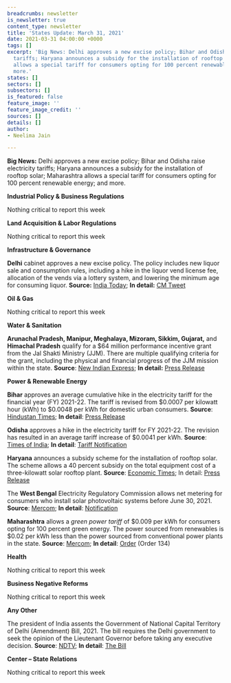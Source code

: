 ```yaml
---
breadcrumbs: newsletter
is_newsletter: true
content_type: newsletter
title: 'States Update: March 31, 2021'
date: 2021-03-31 04:00:00 +0000
tags: []
excerpt: 'Big News: Delhi approves a new excise policy; Bihar and Odisha raise electricity
  tariffs; Haryana announces a subsidy for the installation of rooftop solar; Maharashtra
  allows a special tariff for consumers opting for 100 percent renewable energy; and
  more.'
states: []
sectors: []
subsectors: []
is_featured: false
feature_image: ''
feature_image_credit: ''
sources: []
details: []
author:
- Neelima Jain

---
```

**Big News:** Delhi approves a new excise policy; Bihar and Odisha raise electricity tariffs; Haryana announces a subsidy for the installation of rooftop solar; Maharashtra allows a special tariff for consumers opting for 100 percent renewable energy; and more.

**Industrial Policy & Business Regulations**

Nothing critical to report this week

**Land Acquisition & Labor Regulations**

Nothing critical to report this week

**Infrastructure & Governance**

**Delhi** cabinet approves a new excise policy. The policy includes new liquor sale and consumption rules, including a hike in the liquor vend license fee, allocation of the vends via a lottery system, and lowering the minimum age for consuming liquor. **Source:** [India Today](https://www.indiatoday.in/india/story/understanding-delhi-s-liquor-policy-1782500-2021-03-23); **In detail:** [CM Tweet](https://twitter.com/ArvindKejriwal/status/1373976670756016130)

**Oil & Gas**

Nothing critical to report this week

**Water & Sanitation**

**Arunachal Pradesh, Manipur, Meghalaya, Mizoram, Sikkim, Gujarat,** and **Himachal Pradesh** qualify for a $64 million performance incentive grant from the Jal Shakti Ministry (JJM). There are multiple qualifying criteria for the grant, including the physical and financial progress of the JJM mission within the state. **Source**: [New Indian Express](https://www.newindianexpress.com/nation/2021/mar/28/jal-shakti-ministry-approves-rs-465-crore-performance-incentive-to-sevenstates-2282528.html); **In detail:** [Press Release](https://pib.gov.in/PressReleaseIframePage.aspx?PRID=1708086)

**Power & Renewable Energy**

**Bihar** approves an average cumulative hike in the electricity tariff for the financial year (FY) 2021-22. The tariff is revised from $0.0007 per kilowatt hour (kWh) to $0.0048 per kWh for domestic urban consumers. **Source**: [Hindustan Times](https://www.hindustantimes.com/cities/patna-news/bihar-effects-minor-hike-in-power-tariff-101616774729283.html); **In detail**: [Press Release](https://berc.co.in/orders/tariff/transmission/2328-press-release-of-tariff-order-of-bsptcl-and-sldc-fy-2021-22)

**Odisha** approves a hike in the electricity tariff for FY 2021-22. The revision has resulted in an average tariff increase of $0.0041 per kWh. **Source**: [Times of India](https://timesofindia.indiatimes.com/city/bhubaneswar/power-tariff-hiked-by-30-paise-per-unit-in-odisha/articleshow/81725632.cms); **In detail**: [Tariff Notification](http://www.orierc.org/Tariff_p_FY%202021-22.html)

**Haryana** announces a subsidy scheme for the installation of rooftop solar. The scheme allows a 40 percent subsidy on the total equipment cost of a three-kilowatt solar rooftop plant. **Source**: [Economic Times](https://energy.economictimes.indiatimes.com/news/renewable/haryana-announces-subsidy-on-rooftop-solar-power-plants/81698922); In detail: [Press Release](https://www.prharyana.gov.in/en/to-promote-solar-energy-in-haryana-the-dakshin-haryana-bijli-vitaran-nigam-has-implemented-a-scheme)

The **West Bengal** Electricity Regulatory Commission allows net metering for consumers who install solar photovoltaic systems before June 30, 2021. **Source**: [Mercom](https://mercomindia.com/west-bengal-allows-net-metering-for-rooftop/); **In detail**: [Notification](https://wberc.gov.in/sites/default/files/WBERC_A-82_1.pdf)

**Maharashtra** allows a _green power tariff_ of $0.009 per kWh for consumers opting for 100 percent green energy. The power sourced from renewables is $0.02 per kWh less than the power sourced from conventional power plants in the state. **Source**: [Mercom](https://mercomindia.com/consumers-100-renewables-green-power-tariff/); **In detail**: [Order](https://www.merc.gov.in/) (Order 134)

**Health**

Nothing critical to report this week

**Business Negative Reforms**

Nothing critical to report this week

**Any Other**

The president of India assents the Government of National Capital Territory of Delhi (Amendment) Bill, 2021. The bill requires the Delhi government to seek the opinion of the Lieutenant Governor before taking any executive decision. **Source**: [NDTV](https://www.ndtv.com/india-news/new-law-for-more-power-to-delhi-lieutenant-governor-cleared-by-president-2401234); **In detail**: [The Bill](https://prsindia.org/files/bill_track/2021-03-15/The%20Government%20of%20National%20Capital%20Territory%20of%20Delhi%20(Amendment)%20Bill,%202021.pdf)

**Center – State Relations**

Nothing critical to report this week
